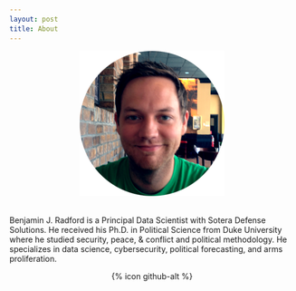 ```yaml
---
layout: post
title: About
---
```


<center>
<img src="/images/benradford.png">
</center>

<br>

Benjamin J. Radford is a Principal Data Scientist with Sotera Defense Solutions. He received his Ph.D. in Political Science from Duke University where he studied security, peace, & conflict and political methodology. He specializes in data science, cybersecurity, political forecasting, and arms proliferation.

<center>
    {% icon github-alt %}
</center>